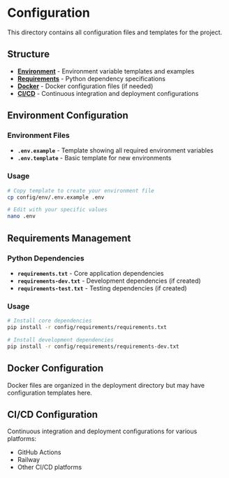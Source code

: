 # Configuration

This directory contains all configuration files and templates for the project.

## Structure

- **[Environment](env/)** - Environment variable templates and examples
- **[Requirements](requirements/)** - Python dependency specifications
- **[Docker](docker/)** - Docker configuration files (if needed)
- **[CI/CD](ci-cd/)** - Continuous integration and deployment configurations

## Environment Configuration

### Environment Files
- **`.env.example`** - Template showing all required environment variables
- **`.env.template`** - Basic template for new environments

### Usage
```bash
# Copy template to create your environment file
cp config/env/.env.example .env

# Edit with your specific values
nano .env
```

## Requirements Management

### Python Dependencies
- **`requirements.txt`** - Core application dependencies
- **`requirements-dev.txt`** - Development dependencies (if created)
- **`requirements-test.txt`** - Testing dependencies (if created)

### Usage
```bash
# Install core dependencies
pip install -r config/requirements/requirements.txt

# Install development dependencies
pip install -r config/requirements/requirements-dev.txt
```

## Docker Configuration

Docker files are organized in the deployment directory but may have configuration templates here.

## CI/CD Configuration

Continuous integration and deployment configurations for various platforms:
- GitHub Actions
- Railway
- Other CI/CD platforms
